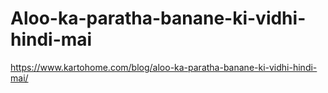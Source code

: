 # Aloo-ka-paratha-banane-ki-vidhi-hindi-mai
https://www.kartohome.com/blog/aloo-ka-paratha-banane-ki-vidhi-hindi-mai/
